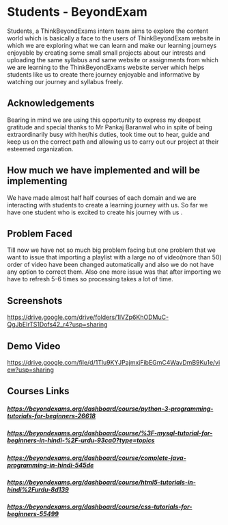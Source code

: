 
# Students - BeyondExam

Students, a ThinkBeyondExams intern team aims to explore the content world which is basically a face to the users of ThinkBeyondExam website in which we are exploring what we can learn and make our learning journeys enjoyable by creating some small small projects about our intrests and uploading the same syllabus and same website or assignments from which we are learning to the ThinkBeyondExams website server which helps students like us to create there journey enjoyable and informative by watching our journey and syllabus freely.


## Acknowledgements

Bearing in mind we are using this opportunity to express my deepest gratitude and special thanks to Mr Pankaj Baranwal who in spite of being extraordinarily busy with her/his duties, took time out to hear, guide and keep us on the correct path and allowing us to carry out our project at their esteemed organization.

## How much we have implemented and will be implementing
We have made almost half half courses of each domain and we are interacting with students to create a learning journey with us. So far we have one student who is excited to create his journey with us \.

## Problem Faced
Till now we have not so much big problem facing but one problem that we want to issue that importing a playlist with a large no of video(more than 50) order of video have been changed automatically and also we do not have any option to correct them. Also one more issue was that after importing we have to refresh 5-6 times so processing takes a lot of time.

## Screenshots

https://drive.google.com/drive/folders/1IVZp6KhODMuC-QgJbElrTS1Dofs42_r4?usp=sharing

## Demo Video 

https://drive.google.com/file/d/1Tlu9KYJPajmxjFibEGmC4WavDmB9Ku1e/view?usp=sharing

## Courses Links

##### https://beyondexams.org/dashboard/course/python-3-programming-tutorials-for-beginners-26618
##### https://beyondexams.org/dashboard/course/%3F-mysql-tutorial-for-beginners-in-hindi-%2F-urdu-93ca0?type=topics
##### https://beyondexams.org/dashboard/course/complete-java-programming-in-hindi-545de
##### https://beyondexams.org/dashboard/course/html5-tutorials-in-hindi%2Furdu-8d139
##### https://beyondexams.org/dashboard/course/css-tutorials-for-beginners-55499

